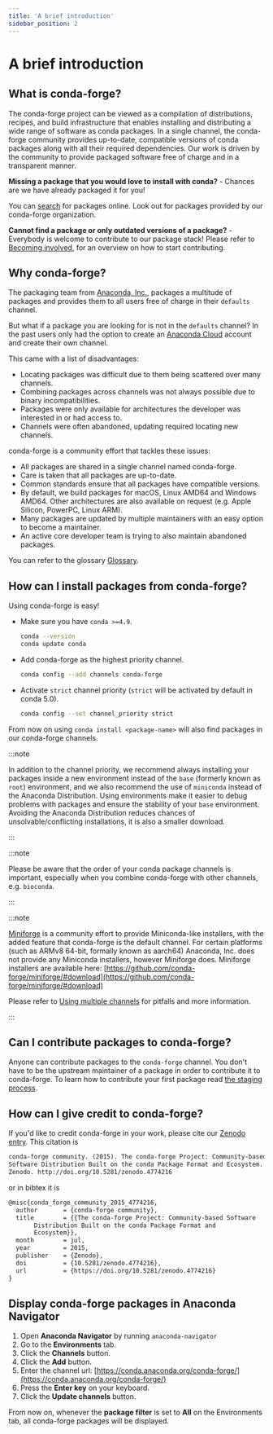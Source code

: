 ```yaml
---
title: 'A brief introduction'
sidebar_position: 2
---
```


<a id="a-brief-introduction"></a>

# A brief introduction

<a id="what-is-conda-forge"></a>

## What is conda-forge?

The conda-forge project can be viewed as a compilation of distributions, recipes, and build infrastructure that enables installing and distributing a wide range of software as conda packages. In a single channel, the conda-forge community provides up-to-date, compatible versions of conda packages along with all their required dependencies. Our work is driven by the community to provide packaged software free of charge and in a transparent manner.

**Missing a package that you would love to install with conda?** - Chances are we have already packaged it for you!

You can [search](https://anaconda.org/) for packages online. Look out for packages provided by our conda-forge organization.

**Cannot find a package or only outdated versions of a package?** - Everybody is welcome to contribute to our package stack! Please refer to [Becoming involved](contributing.md#becoming-involved), for an overview on how to start contributing.

<a id="why-conda-forge"></a>

## Why conda-forge?

The packaging team from [Anaconda, Inc.](https://anaconda.org/), packages a multitude of packages and provides them to all users free of charge in their `defaults` channel.

But what if a package you are looking for is not in the `defaults` channel?
In the past users only had the option to create an [Anaconda Cloud](https://anaconda.org/) account and create their own channel.

This came with a list of disadvantages:

- Locating packages was difficult due to them being scattered over many channels.
- Combining packages across channels was not always possible due to binary incompatibilities.
- Packages were only available for architectures the developer was interested in or had access to.
- Channels were often abandoned, updating required locating new channels.

conda-forge is a community effort that tackles these issues:

- All packages are shared in a single channel named conda-forge.
- Care is taken that all packages are up-to-date.
- Common standards ensure that all packages have compatible versions.
- By default, we build packages for macOS, Linux AMD64 and Windows AMD64.
  Other architectures are also available on request (e.g. Apple Silicon, PowerPC, Linux ARM).
- Many packages are updated by multiple maintainers with an easy option to become a maintainer.
- An active core developer team is trying to also maintain abandoned packages.

You can refer to the glossary [Glossary](../misc/index.md#misc-glossary).

<a id="how-to-install"></a>

<a id="how-can-i-install-packages-from-conda-forge"></a>

## How can I install packages from conda-forge?

Using conda-forge is easy!

- Make sure you have `conda >=4.9`.
  ```bash
  conda --version
  conda update conda
  ```
- Add conda-forge as the highest priority channel.
  ```bash
  conda config --add channels conda-forge
  ```
- Activate `strict` channel priority (`strict` will be activated by default in conda 5.0).
  ```bash
  conda config --set channel_priority strict
  ```

From now on using `conda install <package-name>` will also find packages in our conda-forge channels.

:::note

In addition to the channel priority,
we recommend always installing your packages inside a new environment instead of the `base` (formerly known as `root`) environment,
and we also recommend the use of `miniconda` instead of the Anaconda Distribution.
Using environments make it easier to debug problems with packages and ensure the stability of your `base` environment.
Avoiding the Anaconda Distribution reduces chances of unsolvable/conflicting installations, it is also a smaller download.

:::

:::note

Please be aware that the order of your conda package channels is important, especially when you combine conda-forge with other channels, e.g. `bioconda`.

:::

:::note

[Miniforge](https://github.com/conda-forge/miniforge) is a community
effort to provide Miniconda-like installers, with the added feature that
conda-forge is the default channel.
For certain platforms (such as ARMv8 64-bit, formally known as aarch64)
Anaconda, Inc. does not provide any Miniconda installers, however Miniforge
does.
Miniforge installers are available here: [https://github.com/conda-forge/miniforge/#download](https://github.com/conda-forge/miniforge/#download)

Please refer to [Using multiple channels](tipsandtricks.md#multiple-channels) for pitfalls and more information.

:::

<a id="can-i-contribute-packages-to-conda-forge"></a>

## Can I contribute packages to conda-forge?

Anyone can contribute packages to the `conda-forge` channel.
You don't have to be the upstream maintainer of a package in order to contribute it to conda-forge.
To learn how to contribute your first package read [the staging process](../maintainer/adding_pkgs.md#creating-recipes).

<a id="how-can-i-give-credit-to-conda-forge"></a>

## How can I give credit to conda-forge?

If you'd like to credit conda-forge in your work, please cite our [Zenodo entry](https://doi.org/10.5281/zenodo.4774216). This citation is

```default
conda-forge community. (2015). The conda-forge Project: Community-based
Software Distribution Built on the conda Package Format and Ecosystem.
Zenodo. http://doi.org/10.5281/zenodo.4774216
```

or in bibtex it is

```default
@misc{conda_forge_community_2015_4774216,
  author       = {conda-forge community},
  title        = {{The conda-forge Project: Community-based Software
       Distribution Built on the conda Package Format and
       Ecosystem}},
  month        = jul,
  year         = 2015,
  publisher    = {Zenodo},
  doi          = {10.5281/zenodo.4774216},
  url          = {https://doi.org/10.5281/zenodo.4774216}
}
```

<a id="display-conda-forge-packages-in-anaconda-navigator"></a>

## Display conda-forge packages in Anaconda Navigator

1. Open **Anaconda Navigator** by running `anaconda-navigator`
2. Go to the **Environments** tab.
3. Click the **Channels** button.
4. Click the **Add** button.
5. Enter the channel url: [https://conda.anaconda.org/conda-forge/](https://conda.anaconda.org/conda-forge/)
6. Press the **Enter key** on your keyboard.
7. Click the **Update channels** button.

From now on, whenever the **package filter** is set to **All** on the Environments tab, all conda-forge packages will be displayed.
